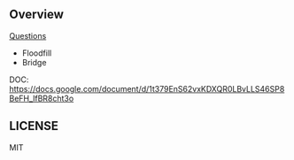 ## Overview

[Questions](./doc/questiond.pdf)
- Floodfill
- Bridge

DOC: https://docs.google.com/document/d/1t379EnS62vxKDXQR0LBvLLS46SP8BeFH_lfBR8cht3o
## LICENSE
MIT
